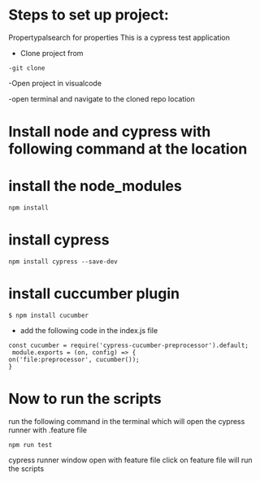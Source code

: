 # Steps to set up project: 
 Propertypalsearch for properties 
 This is a cypress test application
- Clone project from
```
-git clone
```
-Open project in visualcode

-open terminal and navigate to the cloned repo location

# Install node and cypress with following command at the location

# install the node_modules
```
npm install
```
# install cypress 
```
npm install cypress --save-dev
```
# install cuccumber plugin
```
$ npm install cucumber
```
- add the following code in the index.js file
```
const cucumber = require('cypress-cucumber-preprocessor').default;
 module.exports = (on, config) => {
on('file:preprocessor', cucumber());
}
```
# Now to run the scripts
run the following command in the terminal which will open the cypress runner with .feature file 
```
npm run test
```
cypress runner window open with feature file click on feature file will run the scripts
